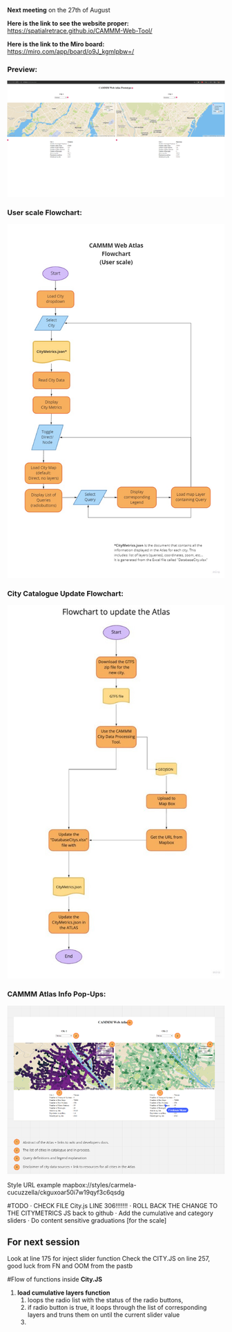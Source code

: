 **Next meeting** on the 27th of August

**Here is the link to see the website proper:**
https://spatialretrace.github.io/CAMMM-Web-Tool/

**Here is the link to the Miro board:**
https://miro.com/app/board/o9J_kgmIpbw=/

### Preview:
![CAMMM Web Atlas](screenshots/01_June03.png)

<!-- ### CAMMM Atlas Gantt Chart Summer 2021: -->
### User scale Flowchart:
![CAMMM Web Atlas](screenshots/Flowchart_CAMMM_Web_Atlas.jpg)

### City Catalogue Update Flowchart:
![CAMMM City Catalogue](screenshots/Flowchart_City_Catalog.jpg)

### CAMMM Atlas Info Pop-Ups:
![CAMMM Atlas Popups](screenshots/PopUps.png)


Style URL example
mapbox://styles/carmela-cucuzzella/ckguxoar50i7w19qyf3c6qsdg


#TODO
· CHECK FILE City.js LINE 306!!!!!!!
· ROLL BACK THE CHANGE TO THE CITYMETRICS JS back to github
· Add the cumulative and category sliders
· Do content sensitive graduations [for the scale]

## For next session 
Look at line 175 for inject slider function
Check the CITY.JS on line 257, good luck from FN and OOM from the pastb


#Flow of functions inside **City.JS**

1. **load cumulative layers function**
    1.  loops the radio list with the status of the radio buttons, 
    2.  if radio button is true, it loops through the list of corresponding layers and truns them on until the current slider value
    3.  
    
   